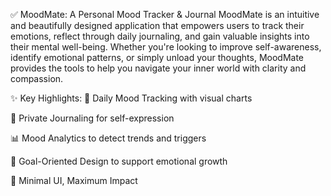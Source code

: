 ✅ MoodMate: A Personal Mood Tracker & Journal
MoodMate is an intuitive and beautifully designed application that empowers users to track their emotions, reflect through daily journaling, and gain valuable insights into their mental well-being. Whether you're looking to improve self-awareness, identify emotional patterns, or simply unload your thoughts, MoodMate provides the tools to help you navigate your inner world with clarity and compassion.

✨ Key Highlights:
🌈 Daily Mood Tracking with visual charts

📝 Private Journaling for self-expression

📊 Mood Analytics to detect trends and triggers

🎯 Goal-Oriented Design to support emotional growth

💬 Minimal UI, Maximum Impact